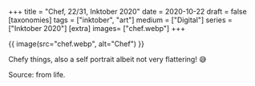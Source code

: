 +++
title = "Chef, 22/31, Inktober 2020"
date = 2020-10-22
draft =  false
[taxonomies]
tags = ["inktober", "art"]
medium = ["Digital"]
series = ["Inktober 2020"]
[extra]
images= ["chef.webp"]
+++

{{ image(src="chef.webp", alt="Chef") }}

Chefy things, also a self portrait albeit not very flattering! 😅

Source: from life.
